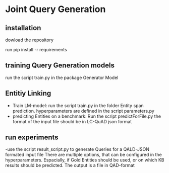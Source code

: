 
# Joint Query Generation
## installation
dowload the repository

run pip install -r requirements
## training Query Generation models
run the script train.py in the package Generator Model

## Entitiy Linking
- Train LM-model: run the script train.py in the folder Entity span prediction.
hyperparameters are defined in the script parameters.py
- predicting Entities on a benchmark: Run the script predictForFile.py the format of the input file should be in LC-QuAD json format
## run experiments
-use the script result_script.py to generate Queries for a QALD-JSON formated input file
There are multiple options, that can be configured in the hyperparameters.
Espacially, if Gold Entities should be used, or on which KB results should be predicted. The output is a file in QAD-format
